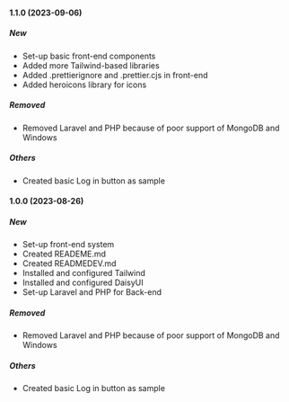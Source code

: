 #### 1.1.0 (2023-09-06)

##### New

- Set-up basic front-end components
- Added more Tailwind-based libraries
- Added .prettierignore and .prettier.cjs in front-end
- Added heroicons library for icons

##### Removed

- Removed Laravel and PHP because of poor support of MongoDB and Windows

##### Others

- Created basic Log in button as sample

#### 1.0.0 (2023-08-26)

##### New

- Set-up front-end system
- Created READEME.md
- Created READMEDEV.md
- Installed and configured Tailwind
- Installed and configured DaisyUI
- Set-up Laravel and PHP for Back-end

##### Removed

- Removed Laravel and PHP because of poor support of MongoDB and Windows

##### Others

- Created basic Log in button as sample
